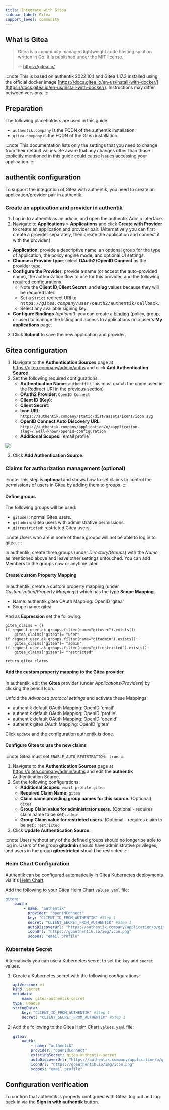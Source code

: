 ```yaml
---
title: Integrate with Gitea
sidebar_label: Gitea
support_level: community
---
```


## What is Gitea

> Gitea is a community managed lightweight code hosting solution written in Go. It is published under the MIT license.
>
> -- https://gitea.io/

:::note
This is based on authentik 2022.10.1 and Gitea 1.17.3 installed using the official docker image [https://docs.gitea.io/en-us/install-with-docker/](https://docs.gitea.io/en-us/install-with-docker/). Instructions may differ between versions.
:::

## Preparation

The following placeholders are used in this guide:

- `authentik.company` is the FQDN of the authentik installation.
- `gitea.company` is the FQDN of the Gitea installation.

:::note
This documentation lists only the settings that you need to change from their default values. Be aware that any changes other than those explicitly mentioned in this guide could cause issues accessing your application.
:::

## authentik configuration

To support the integration of Gitea with authentik, you need to create an application/provider pair in authentik.

### Create an application and provider in authentik

1. Log in to authentik as an admin, and open the authentik Admin interface.
2. Navigate to **Applications** > **Applications** and click **Create with Provider** to create an application and provider pair. (Alternatively you can first create a provider separately, then create the application and connect it with the provider.)

- **Application**: provide a descriptive name, an optional group for the type of application, the policy engine mode, and optional UI settings.
- **Choose a Provider type**: select **OAuth2/OpenID Connect** as the provider type.
- **Configure the Provider**: provide a name (or accept the auto-provided name), the authorization flow to use for this provider, and the following required configurations.
    - Note the **Client ID**,**Client Secret**, and **slug** values because they will be required later.
    - Set a `Strict` redirect URI to <kbd>https://<em>gitea.company</em>/user/oauth2/authentik/callback</kbd>.
    - Select any available signing key.
- **Configure Bindings** _(optional)_: you can create a [binding](/docs/add-secure-apps/flows-stages/bindings/) (policy, group, or user) to manage the listing and access to applications on a user's **My applications** page.

3. Click **Submit** to save the new application and provider.

## Gitea configuration

1. Navigate to the **Authentication Sources** page at https://gitea.company/admin/auths and click **Add Authentication Source**
2. Set the following required configurations:
    - **Authentication Name**: `authentik` (This must match the name used in the Redirect URI in the previous section)
    - **OAuth2 Provider**: `OpenID Connect`
    - **Client ID (Key)**: <authentik client ID>
    - **Client Secret**: <authentik client Secret>
    - **Icon URL**: `https://authentik.company/static/dist/assets/icons/icon.svg`
    - **OpenID Connect Auto Discovery URL**: `https://authentik.company/application/o/<application-slug>/.well-known/openid-configuration`
    - **Additional Scopes**: `email profile``

![](./gitea1.png)

3. Click **Add Authentication Source**.

### Claims for authorization management (optional)

:::note
This step is **optional** and shows how to set claims to control the permissions of users in Gitea by adding them to groups.
:::

#### Define groups

The following groups will be used:

- `gituser`: normal Gitea users.
- `gitadmin`: Gitea users with administrative permissions.
- `gitrestricted`: restricted Gitea users.

:::note
Users who are in none of these groups will not be able to log in to gitea.
:::

In authentik, create three groups (under _Directory/Groups_) with the _Name_ as mentioned above and leave other settings untouched. You can add Members to the groups now or anytime later.

#### Create custom Property Mapping

In authentik, create a custom property mapping (under _Customization/Property Mappings_) which has the type **Scope Mapping**.

- Name: authentik gitea OAuth Mapping: OpenID 'gitea'
- Scope name: gitea

And as **Expression** set the following:

```(python)
gitea_claims = {}
if request.user.ak_groups.filter(name="gituser").exists():
    gitea_claims["gitea"]= "user"
if request.user.ak_groups.filter(name="gitadmin").exists():
    gitea_claims["gitea"]= "admin"
if request.user.ak_groups.filter(name="gitrestricted").exists():
    gitea_claims["gitea"]= "restricted"

return gitea_claims
```

#### Add the custom property mapping to the Gitea provider

In authentik, edit the **Gitea** provider (under _Applications/Providers_) by clicking the pencil Icon.

Unfold the _Advanced protocol settings_ and activate these Mappings:

- authentik default OAuth Mapping: OpenID 'email'
- authentik default OAuth Mapping: OpenID 'profile'
- authentik default OAuth Mapping: OpenID 'openid'
- authentik gitea OAuth Mapping: OpenID 'gitea'

Click `Update` and the configuration authentik is done.

#### Configure Gitea to use the new claims

:::note
Gitea must set `ENABLE_AUTO_REGISTRATION: true`.
:::

1. Navigate to the **Authentication Sources** page at https://gitea.company/admin/auths and edit the **authentik** Authentication Source.
2. Set the following configurations:
    - **Additional Scopes**: `email profile gitea`
    - **Required Claim Name**: `gitea`
    - **Claim name providing group names for this source.** (Optional): `gitea`
    - **Group Claim value for administrator users.** (Optional - requires claim name to be set): `admin`
    - **Group Claim value for restricted users.** (Optional - requires claim to be set): `restricted`
3. Click **Update Authentication Source**.

:::note
Users without any of the defined groups should no longer be able to log in.
Users of the group **gitadmin** should have administrative privileges, and users in the group **gitrestricted** should be restricted.
:::

### Helm Chart Configuration

Authentik can be configured automatically in Gitea Kubernetes deployments via it's [Helm Chart](https://gitea.com/gitea/helm-chart/).

Add the following to your Gitea Helm Chart `values.yaml` file:

```yaml showLineNumbers
gitea:
    oauth:
        - name: "authentik"
          provider: "openidConnect"
          key: "CLIENT_ID_FROM_AUTHENTIK" #Step 1
          secret: "CLIENT_SECRET_FROM_AUTHENTIK" #Step 1
          autoDiscoverUrl: "https://authentik.company/application/o/gitea-slug/.well-known/openid-configuration"
          iconUrl: "https://goauthentik.io/img/icon.png"
          scopes: "email profile"
```

### Kubernetes Secret

Alternatively you can use a Kubernetes secret to set the `key` and `secret` values.

1. Create a Kubernetes secret with the following configurations:

    ```yaml showLineNumbers
    apiVersion: v1
    kind: Secret
    metadata:
        name: gitea-authentik-secret
    type: Opaque
    stringData:
        key: "CLIENT_ID_FROM_AUTHENTIK" #Step 1
        secret: "CLIENT_SECRET_FROM_AUTHENTIK" #Step 1
    ```

2. Add the following to the Gitea Helm Chart `values.yaml` file:

    ```yaml showLineNumbers
    gitea:
        oauth:
            - name: "authentik"
            provider: "openidConnect"
            existingSecret: gitea-authentik-secret
            autoDiscoverUrl: "https://authentik.company/application/o/gitea-slug/.well-known/openid-configuration"
            iconUrl: "https://goauthentik.io/img/icon.png"
            scopes: "email profile"
    ```

## Configuration verification

To confirm that authentik is properly configured with Gitea, log out and log back in via the **Sign in with authentik** button.
